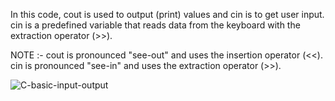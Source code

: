  In this code, cout is used to output (print) values and cin is to get user input.
 cin is a predefined variable that reads data from the keyboard with the extraction operator (>>).

 NOTE :- cout is pronounced "see-out" and uses the insertion operator (<<).
         cin is pronounced "see-in" and uses the extraction operator (>>).
         
  ![C-basic-input-output](https://user-images.githubusercontent.com/90840992/138595607-04b814c8-4ff7-4fe7-96aa-9bbbb2d2e21a.png)

